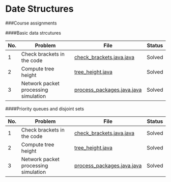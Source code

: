 # Date Structures

###Course assignments

####Basic data strcutures

| No. | Problem    | File        | Status       |
|-----|------------|-------------|--------------|
| 1 | Check brackets in the code               | [check_brackets.java.java](#)       | Solved    |
| 2 | Compute tree height                      | [tree_height.java](#)               | Solved    |
| 3 | Network packet processing simulation     | [process_packages.java.java](#)     | Solved    |


####Priority queues and disjoint sets

| No. | Problem    | File        | Status       |
|-----|------------|-------------|--------------|
| 1 | Check brackets in the code               | [check_brackets.java.java](#)       | Solved    |
| 2 | Compute tree height                      | [tree_height.java](#)               | Solved    |
| 3 | Network packet processing simulation     | [process_packages.java.java](#)     | Solved    |